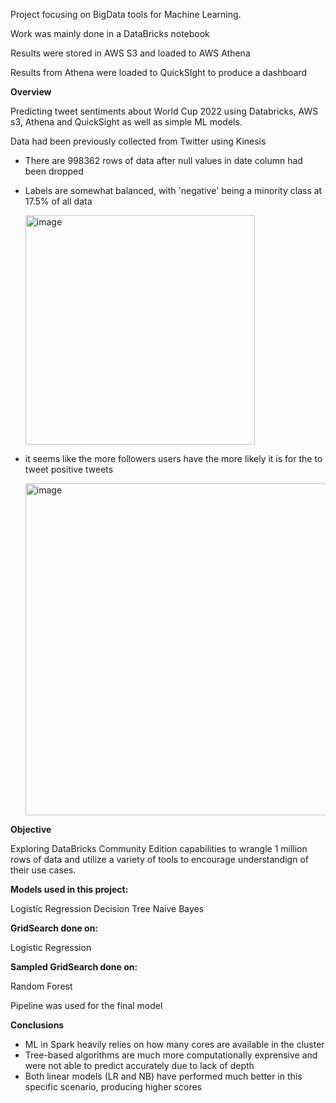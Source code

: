 Project focusing on BigData tools for Machine Learning. 

Work was mainly done in a DataBricks notebook

Results were stored in AWS S3 and loaded to AWS Athena

Results from Athena were loaded to QuickSIght to produce a dashboard

**Overview**

Predicting tweet sentiments about World Cup 2022 using Databricks, AWS s3, Athena and QuickSight as well as simple ML models. 

Data had been previously collected from Twitter using Kinesis 

- There are 998362 rows of data after null values in date column had been dropped 
- Labels are somewhat balanced, with 'negative' being a minority class at 17.5% of all data
  
  <img width="367" alt="image" src="https://github.com/opekhtina/Twitter-Sentiment-Analysis-using-Spark-and-AWS/assets/133146847/ceee38bb-3483-4a98-99b6-8996ac0a72f5">

- it seems like the more followers users have the more likely it is for the to tweet positive tweets

  <img width="531" alt="image" src="https://github.com/opekhtina/Twitter-Sentiment-Analysis-using-Spark-and-AWS/assets/133146847/39119e1a-e825-4f7f-bf7d-c0a9695fa00c">


**Objective**

Exploring DataBricks Community Edition capabilities to wrangle 1 million rows of data and utilize a variety of tools to encourage understandign of their use cases.


**Models used in this project:**

Logistic Regression
Decision Tree
Naive Bayes

**GridSearch done on:**

Logistic Regression

**Sampled GridSearch done on:**

Random Forest

Pipeline was used for the final model

**Conclusions**
- ML in Spark heavily relies on how many cores are available in the cluster
- Tree-based algorithms are much more computationally exprensive and were not able to predict accurately due to lack of depth
- Both linear models (LR and NB) have performed much better in this specific scenario, producing higher scores




